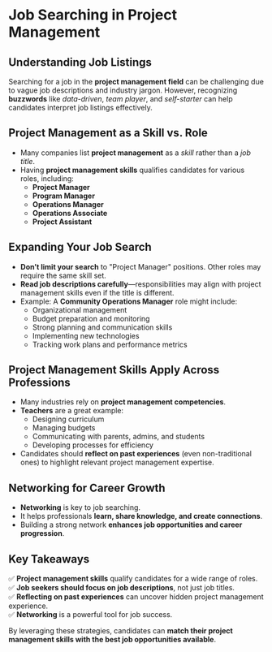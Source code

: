 # **Job Searching in Project Management**

## **Understanding Job Listings**

Searching for a job in the **project management field** can be challenging due to vague job descriptions and industry jargon. However, recognizing **buzzwords** like *data-driven*, *team player*, and *self-starter* can help candidates interpret job listings effectively.

## **Project Management as a Skill vs. Role**

- Many companies list **project management** as a *skill* rather than a *job title*.
- Having **project management skills** qualifies candidates for various roles, including:
  - **Project Manager**
  - **Program Manager**
  - **Operations Manager**
  - **Operations Associate**
  - **Project Assistant**

## **Expanding Your Job Search**

- **Don’t limit your search** to "Project Manager" positions. Other roles may require the same skill set.
- **Read job descriptions carefully**—responsibilities may align with project management skills even if the title is different.
- Example: A **Community Operations Manager** role might include:
  - Organizational management
  - Budget preparation and monitoring
  - Strong planning and communication skills
  - Implementing new technologies
  - Tracking work plans and performance metrics

## **Project Management Skills Apply Across Professions**

- Many industries rely on **project management competencies**.
- **Teachers** are a great example:  
  - Designing curriculum  
  - Managing budgets  
  - Communicating with parents, admins, and students  
  - Developing processes for efficiency  
- Candidates should **reflect on past experiences** (even non-traditional ones) to highlight relevant project management expertise.

## **Networking for Career Growth**

- **Networking** is key to job searching.
- It helps professionals **learn, share knowledge, and create connections**.
- Building a strong network **enhances job opportunities and career progression**.

## **Key Takeaways**

✅ **Project management skills** qualify candidates for a wide range of roles.  
✅ **Job seekers should focus on job descriptions**, not just job titles.  
✅ **Reflecting on past experiences** can uncover hidden project management experience.  
✅ **Networking** is a powerful tool for job success.  

By leveraging these strategies, candidates can **match their project management skills with the best job opportunities available**.

